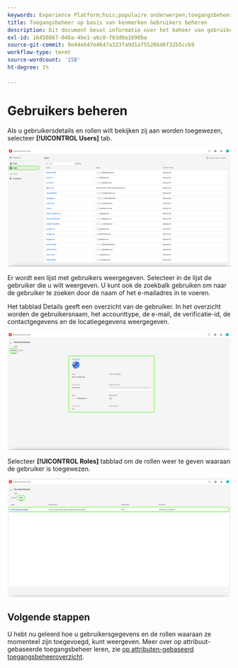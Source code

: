 ```yaml
---
keywords: Experience Platform;huis;populaire onderwerpen;toegangsbeheer;op attribuut-gebaseerde toegangscontrole;ABAC
title: Toegangsbeheer op basis van kenmerken Gebruikers beheren
description: Dit document bevat informatie over het beheer van gebruikers en gebruikersgroepen via de machtigingsinterface in Adobe Experience Cloud
exl-id: 16450867-040a-4be1-a6c0-f03d0a1b90ba
source-git-commit: 9e44e647e4647a323fa9d1af55266d6f32b5ccb9
workflow-type: tm+mt
source-wordcount: '158'
ht-degree: 1%

---
```


# Gebruikers beheren

Als u gebruikersdetails en rollen wilt bekijken zij aan worden toegewezen, selecteer **[!UICONTROL Users]** tab.

![flac-users-tab](../../images/flac-ui/flac-users-tab.png)

Er wordt een lijst met gebruikers weergegeven. Selecteer in de lijst de gebruiker die u wilt weergeven. U kunt ook de zoekbalk gebruiken om naar de gebruiker te zoeken door de naam of het e-mailadres in te voeren.

Het tabblad Details geeft een overzicht van de gebruiker. In het overzicht worden de gebruikersnaam, het accounttype, de e-mail, de verificatie-id, de contactgegevens en de locatiegegevens weergegeven.

![FLAC-users-details](../../images/flac-ui/flac-users-details.png)

Selecteer **[!UICONTROL Roles]** tabblad om de rollen weer te geven waaraan de gebruiker is toegewezen.

![flash-users-rollen](../../images/flac-ui/flac-users-roles.png)

## Volgende stappen

U hebt nu geleerd hoe u gebruikersgegevens en de rollen waaraan ze momenteel zijn toegevoegd, kunt weergeven. Meer over op attribuut-gebaseerde toegangsbeheer leren, zie [op attributen-gebaseerd toegangsbeheeroverzicht](../overview.md).
